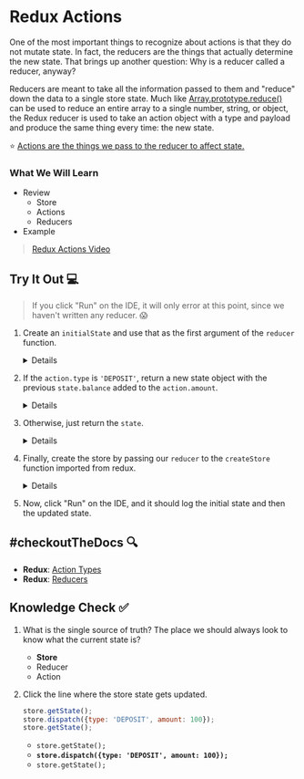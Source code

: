 # Redux Actions

One of the most important things to recognize about actions is that they do not mutate state. In fact, the reducers are the things that actually determine the new state. That brings up another question: Why is a reducer called a reducer, anyway?  

Reducers are meant to take all the information passed to them and "reduce" down the data to a single store state. Much like [Array.prototype.reduce()](https://developer.mozilla.org/en-US/docs/Web/JavaScript/Reference/Global_Objects/Array/reduce) can be used to reduce an entire array to a single number, string, or object, the Redux reducer is used to take an action object with a type and payload and produce the same thing every time: the new state.

⭐ [Actions are the things we pass to the reducer to affect state.](https://developer.mozilla.org/en-US/docs/Web/JavaScript/Reference/Global_Objects/Array/reduce)

### What We Will Learn
- Review
    - Store
    - Actions
    - Reducers
- Example

>[Redux Actions Video](https://www.loom.com/share/3f6b4741c2504ca99837bc805ab4d532)

## Try It Out 💻
> If you click "Run" on the IDE, it will only error at this point, since we haven't written any reducer. 😱 

1. Create an `initialState` and use that as the first argument of the `reducer` function.
    <details>

    ```jsx
    const initialState = {balance: 0};
    const reducer = (state = initialState, action) => {
    // more soon!
    };
    ```

    </details>

2. If the `action.type` is `'DEPOSIT'`, return a new state object with the previous `state.balance` added to the `action.amount`.
    <details>

    ```jsx
    if(action.type === 'DEPOSIT'){
        return {balance: state.balance + action.amount}
    };
    ```

    </details>

3. Otherwise, just return the `state`.
    <details>

    ```jsx
    const reducer = (state = initialState, action) => {
    if(action.type === 'DEPOSIT')
        return {balance: state.balance + action.amount};
    else
        return state;
    };
    ```

    </details>

4. Finally, create the store by passing our `reducer` to the `createStore` function imported from redux.
    <details>

    ```jsx
    const store = createStore(reducer);
    ```

    <details>
7. Now, click "Run" on the IDE, and it should log the initial state and then the updated state.

## #checkoutTheDocs 🔍
- **Redux**: [Action Types](https://redux.js.org/tutorials/fundamentals/part-3-state-actions-reducers#designing-actions)
- **Redux**: [Reducers](https://redux.js.org/tutorials/fundamentals/part-3-state-actions-reducers#writing-reducers)

## Knowledge Check ✅

1. What is the single source of truth?  The place we should always look to know what the current state is?
    - **Store**
    - Reducer
    - Action

2. Click the line where the store state gets updated.
    ```JavaScript
    store.getState();
    store.dispatch({type: 'DEPOSIT', amount: 100});
    store.getState();
    ```
    - `store.getState();`
    - **`store.dispatch({type: 'DEPOSIT', amount: 100});`**
    - `store.getState();`